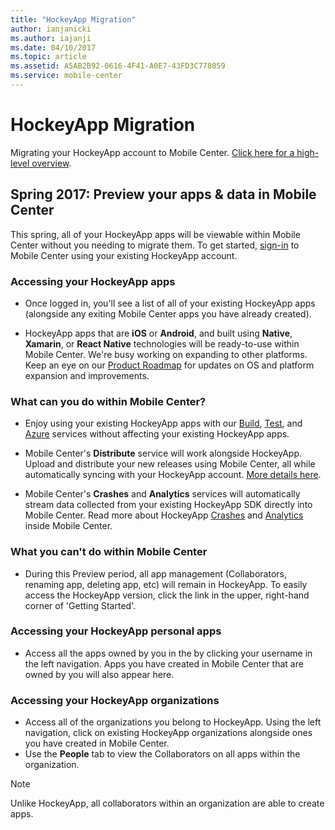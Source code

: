 ```yaml
---
title: "HockeyApp Migration"
author: ianjanicki
ms.author: iajanji
ms.date: 04/10/2017
ms.topic: article
ms.assetid: A5AB2B92-0616-4F41-A0E7-43FD3C778059
ms.service: mobile-center
---
```


# HockeyApp Migration

Migrating your HockeyApp account to Mobile Center. [Click here for a high-level overview](https://www.hockeyapp.net/mobile-center/about/).

## Spring 2017: Preview your apps & data in Mobile Center

This spring, all of your HockeyApp apps will be viewable within Mobile Center without you needing to migrate them. To get started, [sign-in](https://mobile.azure.com/login?utm_medium=referral_link&utm_source=Hockey%20App) to Mobile Center using your existing HockeyApp account.

### Accessing your HockeyApp apps

* Once logged in, you'll see a list of all of your existing HockeyApp apps (alongside any exiting Mobile Center apps you have already created).

<!-- ![HockeyApp apps in Mobile Center](images/my-apps-list.png) -->

* HockeyApp apps that are **iOS** or **Android**, and built using **Native**, **Xamarin**, or **React Native** technologies will be ready-to-use within Mobile Center. We're busy working on expanding to other platforms. Keep an eye on our [Product Roadmap](~/general/roadmap.md) for updates on OS and platform expansion and improvements.

### What can you do within Mobile Center?

* Enjoy using your existing HockeyApp apps with our [Build](~/build/index.md), [Test](~/test-cloud/index.md), and [Azure](~/azure/index.md) services without affecting your existing HockeyApp apps.

* Mobile Center's **Distribute** service will work alongside HockeyApp. Upload and distribute your new releases using Mobile Center, all while automatically syncing with your HockeyApp account. [More details here](~/migration/hockeyapp/distribution.md).

<!-- ![HockeyApp release in Mobile Center](images/distribute-releases.png) -->

* Mobile Center's **Crashes** and **Analytics** services will automatically stream data collected from your existing HockeyApp SDK directly into Mobile Center. Read more about HockeyApp [Crashes](~/migration/hockeyapp/crashes.md) and [Analytics](~/migration/hockeyapp/analytics.md) inside Mobile Center.

### What you can't do within Mobile Center

* During this Preview period, all app management (Collaborators, renaming app, deleting app, etc) will remain in HockeyApp. To easily access the HockeyApp version, click the link in the upper, right-hand corner of 'Getting Started'.

### Accessing your HockeyApp personal apps

* Access all the apps owned by you in the by clicking your username in the left navigation. Apps you have created in Mobile Center that are owned by you will also appear here.

<!-- ![Personal HockeyApp apps in Mobile Center](images/user-apps-list.png) -->

### Accessing your HockeyApp organizations

* Access all of the organizations you belong to HockeyApp. Using the left navigation, click on existing HockeyApp organizations alongside ones you have created in Mobile Center.
* Use the **People** tab to view the Collaborators on all apps within the organization.

<!-- ![HockeyApp organization apps in Mobile Center](images/orgs-apps-list.png) -->

> [!NOTE]
> Unlike HockeyApp, all collaborators within an organization are able to create apps.

<!-- ## Coming soon -->
